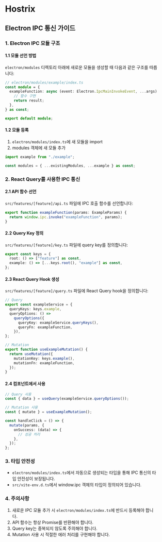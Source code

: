 # Hostrix

## Electron IPC 통신 가이드

### 1. Electron IPC 모듈 구조

#### 1.1 모듈 선언 방법
`electron/modules` 디렉토리 아래에 새로운 모듈을 생성할 때 다음과 같은 구조를 따릅니다:

```typescript
// electron/modules/example/index.ts
const module = {
  exampleFunction: async (event: Electron.IpcMainInvokeEvent, ...args) => {
    // 함수 구현
    return result;
  },
} as const;

export default module;
```

#### 1.2 모듈 등록
1. `electron/modules/index.ts`에 새 모듈을 import
2. modules 객체에 새 모듈 추가
```typescript
import example from "./example";

const modules = { ...existingModules, ...example } as const;
```

### 2. React Query를 사용한 IPC 통신

#### 2.1 API 함수 선언
`src/features/[feature]/api.ts` 파일에 IPC 호출 함수를 선언합니다:

```typescript
export function exampleFunction(params: ExampleParams) {
  return window.ipc.invoke("exampleFunction", params);
}
```

#### 2.2 Query Key 정의
`src/features/[feature]/key.ts` 파일에 query key를 정의합니다:

```typescript
export const keys = {
  root: () => ["feature"] as const,
  example: () => [...keys.root(), "example"] as const,
};
```

#### 2.3 React Query Hook 생성
`src/features/[feature]/query.ts` 파일에 React Query hook을 정의합니다:

```typescript
// Query
export const exampleService = {
  queryKeys: keys.example,
  queryOptions: () =>
    queryOptions({
      queryKey: exampleService.queryKeys(),
      queryFn: exampleFunction,
    }),
};

// Mutation
export function useExampleMutation() {
  return useMutation({
    mutationKey: keys.example(),
    mutationFn: exampleFunction,
  });
}
```

#### 2.4 컴포넌트에서 사용

```typescript
// Query 사용
const { data } = useQuery(exampleService.queryOptions());

// Mutation 사용
const { mutate } = useExampleMutation();

const handleClick = () => {
  mutate(params, {
    onSuccess: (data) => {
      // 성공 처리
    },
  });
};
```

### 3. 타입 안전성

- `electron/modules/index.ts`에서 자동으로 생성되는 타입을 통해 IPC 통신의 타입 안전성이 보장됩니다.
- `src/vite-env.d.ts`에서 window.ipc 객체의 타입이 정의되어 있습니다.

### 4. 주의사항

1. 새로운 IPC 모듈 추가 시 `electron/modules/index.ts`에 반드시 등록해야 합니다.
2. API 함수는 항상 Promise를 반환해야 합니다.
3. Query key는 중복되지 않도록 주의해야 합니다.
4. Mutation 사용 시 적절한 에러 처리를 구현해야 합니다.
